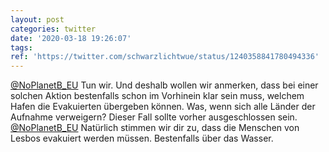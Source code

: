 ```yaml
---
layout: post
categories: twitter
date: '2020-03-18 19:26:07'
tags: 
ref: 'https://twitter.com/schwarzlichtwue/status/1240358841780494336'
---
```

[@NoPlanetB_EU](https://twitter.com/NoPlanetB_EU) Tun wir. Und deshalb wollen wir anmerken, dass bei einer solchen Aktion bestenfalls schon im Vorhinein klar sein muss, welchem Hafen die Evakuierten übergeben können. Was, wenn sich alle Länder der Aufnahme verweigern? Dieser Fall sollte vorher ausgeschlossen sein.
[@NoPlanetB_EU](https://twitter.com/NoPlanetB_EU) Natürlich stimmen wir dir zu, dass die Menschen von Lesbos evakuiert werden müssen. Bestenfalls über das Wasser.